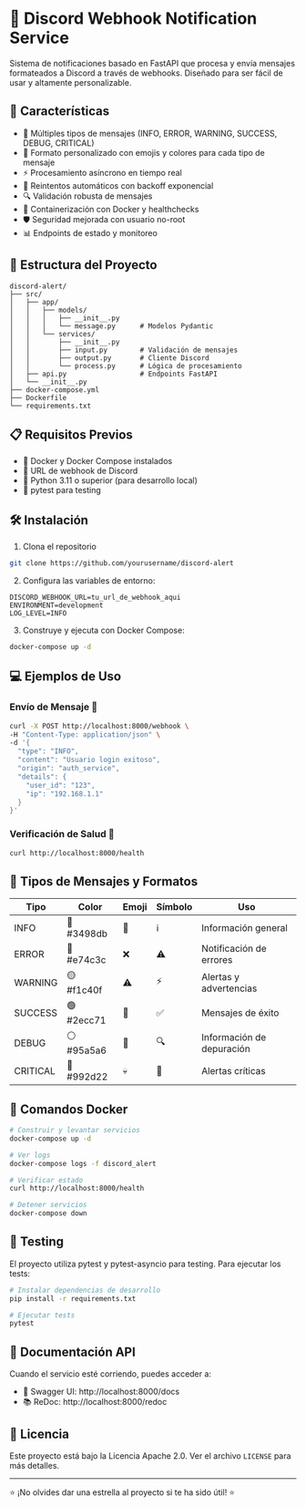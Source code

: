 # 🚀 Discord Webhook Notification Service

Sistema de notificaciones basado en FastAPI que procesa y envía mensajes formateados a Discord a través de webhooks. Diseñado para ser fácil de usar y altamente personalizable.

## 🌟 Características

- 📝 Múltiples tipos de mensajes (INFO, ERROR, WARNING, SUCCESS, DEBUG, CRITICAL)
- 🎨 Formato personalizado con emojis y colores para cada tipo de mensaje
- ⚡ Procesamiento asíncrono en tiempo real
- 🔄 Reintentos automáticos con backoff exponencial
- 🔍 Validación robusta de mensajes
- 🐳 Containerización con Docker y healthchecks
- 🛡️ Seguridad mejorada con usuario no-root
- 📊 Endpoints de estado y monitoreo

## 📁 Estructura del Proyecto

```
discord-alert/
├── src/
│   ├── app/
│   │   ├── models/
│   │   │   ├── __init__.py
│   │   │   └── message.py      # Modelos Pydantic
│   │   └── services/
│   │       ├── __init__.py
│   │       ├── input.py        # Validación de mensajes
│   │       ├── output.py       # Cliente Discord
│   │       └── process.py      # Lógica de procesamiento
│   ├── api.py                  # Endpoints FastAPI
│   └── __init__.py
├── docker-compose.yml
├── Dockerfile
└── requirements.txt
```

## 📋 Requisitos Previos

- 🐳 Docker y Docker Compose instalados
- 🔗 URL de webhook de Discord
- 🐍 Python 3.11 o superior (para desarrollo local)
- 🧪 pytest para testing

## 🛠️ Instalación

1. Clona el repositorio
```bash
git clone https://github.com/yourusername/discord-alert
```

2. Configura las variables de entorno:
```env
DISCORD_WEBHOOK_URL=tu_url_de_webhook_aqui
ENVIRONMENT=development
LOG_LEVEL=INFO
```

3. Construye y ejecuta con Docker Compose:
```bash
docker-compose up -d
```

## 💻 Ejemplos de Uso

### Envío de Mensaje 📨
```bash
curl -X POST http://localhost:8000/webhook \
-H "Content-Type: application/json" \
-d '{
  "type": "INFO",
  "content": "Usuario login exitoso",
  "origin": "auth_service",
  "details": {
    "user_id": "123",
    "ip": "192.168.1.1"
  }
}'
```

### Verificación de Salud 🏥
```bash
curl http://localhost:8000/health
```

## 🎨 Tipos de Mensajes y Formatos

| Tipo | Color | Emoji | Símbolo | Uso |
|------|--------|-------|---------|-----|
| INFO | 🔵 #3498db | 📢 | ℹ️ | Información general |
| ERROR | 🔴 #e74c3c | ❌ | ⚠️ | Notificación de errores |
| WARNING | 🟡 #f1c40f | ⚠️ | ⚡ | Alertas y advertencias |
| SUCCESS | 🟢 #2ecc71 | 🎉 | ✅ | Mensajes de éxito |
| DEBUG | ⚪ #95a5a6 | 🐛 | 🔍 | Información de depuración |
| CRITICAL | 🔴 #992d22 | 💀 | 🚨 | Alertas críticas |

## 🐳 Comandos Docker

```bash
# Construir y levantar servicios
docker-compose up -d

# Ver logs
docker-compose logs -f discord_alert

# Verificar estado
curl http://localhost:8000/health

# Detener servicios
docker-compose down
```

## 🧪 Testing

El proyecto utiliza pytest y pytest-asyncio para testing. Para ejecutar los tests:

```bash
# Instalar dependencias de desarrollo
pip install -r requirements.txt

# Ejecutar tests
pytest
```

## 📖 Documentación API

Cuando el servicio esté corriendo, puedes acceder a:
- 📝 Swagger UI: http://localhost:8000/docs
- 📚 ReDoc: http://localhost:8000/redoc

## 📜 Licencia

Este proyecto está bajo la Licencia Apache 2.0. Ver el archivo `LICENSE` para más detalles.

---
⭐ ¡No olvides dar una estrella al proyecto si te ha sido útil! ⭐
